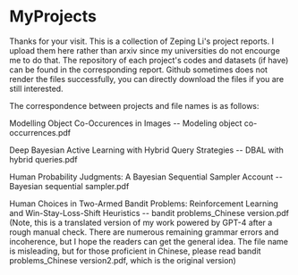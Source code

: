 # MyProjects
Thanks for your visit. This is a collection of Zeping Li's project reports. I upload them here rather than arxiv since my universities do not encourge me to do that. The repository of each project's codes and datasets (if have) can be found in the corresponding report. Github sometimes does not render the files successfully, you can directly download the files if you are still interested.

The correspondence between projects and file names is as follows:

Modelling Object Co-Occurences in Images -- Modeling object co-occurrences.pdf

Deep Bayesian Active Learning with Hybrid Query Strategies -- DBAL with hybrid queries.pdf

Human Probability Judgments: A Bayesian Sequential Sampler Account -- Bayesian sequential sampler.pdf

Human Choices in Two-Armed Bandit Problems: Reinforcement Learning and Win-Stay-Loss-Shift Heuristics -- bandit problems_Chinese version.pdf (Note, this is a translated version of my work powered by GPT-4 after a rough manual check. There are numerous remaining grammar errors and incoherence, but I hope the readers can get the general idea. The file name is misleading, but for those proficient in Chinese, please read bandit problems_Chinese version2.pdf, which is the original version)
